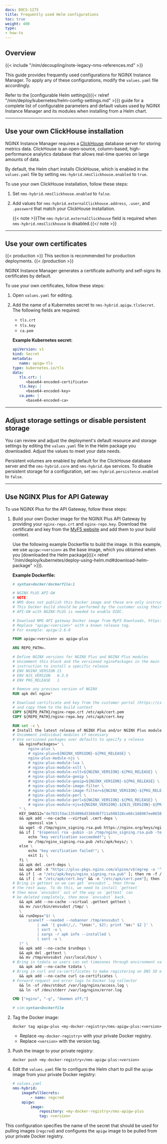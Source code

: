 ```yaml
---
docs: DOCS-1275
title: Frequently used Helm configurations
toc: true
weight: 400
type:
- how-to
---
```



## Overview

{{< include "/nim/decoupling/note-legacy-nms-references.md" >}}

This guide provides frequently used configurations for NGINX Instance Manager. To apply any of these configurations, modify the `values.yaml` file accordingly.

Refer to the [configurable Helm settings]({{< relref "/nim/deploy/kubernetes/helm-config-settings.md" >}}) guide for a complete list of configurable parameters and default values used by NGINX Instance Manager and its modules when installing from a Helm chart.

---

## Use your own ClickHouse installation

NGINX Instance Manager requires a [ClickHouse](https://clickhouse.com) database server for storing metrics data. ClickHouse is an open-source, column-based, high-performance analytics database that allows real-time queries on large amounts of data.

By default, the Helm chart installs ClickHouse, which is enabled in the `values.yaml` file by setting `nms-hybrid.nmsClickhouse.enabled` to `true`.

To use your own ClickHouse installation, follow these steps:

1. Set `nms-hybrid.nmsClickhouse.enabled` to `false`.
2. Add values for `nms-hybrid.externalClickhouse.address`, `.user`, and `.password` that match your ClickHouse installation.

   {{< note >}}The `nms-hybrid.externalClickhouse` field is required when `nms-hybrid.nmsClickhouse` is disabled.{{</ note >}}

---

## Use your own certificates

{{< production >}}
This section is recommended for production deployments.
{{< /production >}}

NGINX Instance Manager generates a certificate authority and self-signs its certificates by default.

To use your own certificates, follow these steps:

1. Open `values.yaml` for editing.
2. Add the name of a Kubernetes secret to `nms-hybrid.apigw.tlsSecret`. The following fields are required:

   - `tls.crt`
   - `tls.key`
   - `ca.pem`

   **Example Kubernetes secret:**

   ```yaml
   apiVersion: v1
   kind: Secret
   metadata:
      name: apigw-tls
   type: kubernetes.io/tls
   data:
      tls.crt: |
         <base64-encoded-certificate>
      tls.key: |
         <base64-encoded-key>
      ca.pem: |
         <base64-encoded-ca>
   ```

---

## Adjust storage settings or disable persistent storage

You can review and adjust the deployment's default resource and storage settings by editing the `values.yaml` file in the Helm package you downloaded. Adjust the values to meet your data needs.

Persistent volumes are enabled by default for the ClickHouse database server and the `nms-hybrid.core` and `nms-hybrid.dpm` services. To disable persistent storage for a configuration, set `nms-hybrid.persistence.enabled` to `false`.

---

## Use NGINX Plus for API Gateway

To use NGINX Plus for the API Gateway, follow these steps:

1. Build your own Docker image for the NGINX Plus API Gateway by providing your `nginx-repo.crt` and `nginx-repo.key`. Download the certificate and key from the [MyF5 website](https://my.f5.com) and add them to your build context.

   Use the following example Dockerfile to build the image. In this example, we use `apigw:<version>` as the base image, which you obtained when you [downloaded the Helm package]({{< relref "/nim/deploy/kubernetes/deploy-using-helm.md#download-helm-package" >}}).

   **Example Dockerfile:**

   ```dockerfile
   # syntax=docker/dockerfile:1

   # NGINX PLUS API-GW
   # NOTE:
   # NMS does not publish this Docker image and these are only instructions on how to build API-GW with NGINX-PLUS.
   # This Docker build should be performed by the customer using their own nginx-repo.crt and nginx-repo.key.
   # API-GW with NGINX-PLUS is needed to enable OIDC.

   # Download NMS API gateway Docker image from MyF5 Downloads, https://docs.nginx.com/nginx-management-suite/installation/helm-chart/
   # Replace "apigw:<version>" with a known release tag.
   # For example: apigw:2.6.0

   FROM apigw:<version> as apigw-plus

   ARG REPO_PATH=.

   # Define NGINX versions for NGINX Plus and NGINX Plus modules
   # Uncomment this block and the versioned nginxPackages in the main RUN
   # instruction to install a specific release
   # ENV NGINX_VERSION 21
   # ENV NJS_VERSION   0.3.9
   # ENV PKG_RELEASE   1

   # Remove any previous version of NGINX
   RUN apk del nginx*

   # Download certificate and key from the customer portal (https://cs.nginx.com)
   # and copy them to the build context
   COPY ${REPO_PATH}/nginx-repo.crt /etc/apk/cert.pem
   COPY ${REPO_PATH}/nginx-repo.key /etc/apk/cert.key

   RUN set -x \
   # Install the latest release of NGINX Plus and/or NGINX Plus modules
   # Uncomment individual modules if necessary
   # Use versioned packages over defaults to specify a release
      && nginxPackages=" \
          nginx-plus \
          # nginx-plus=${NGINX_VERSION}-${PKG_RELEASE} \
          nginx-plus-module-njs \
          # nginx-plus-module-lua \
          # nginx-plus-module-xslt \
          # nginx-plus-module-xslt=${NGINX_VERSION}-${PKG_RELEASE} \
          # nginx-plus-module-geoip \
          # nginx-plus-module-geoip=${NGINX_VERSION}-${PKG_RELEASE} \
          # nginx-plus-module-image-filter \
          # nginx-plus-module-image-filter=${NGINX_VERSION}-${PKG_RELEASE} \
          # nginx-plus-module-perl \
          # nginx-plus-module-perl=${NGINX_VERSION}-${PKG_RELEASE} \
          # nginx-plus-module-njs=${NGINX_VERSION}.${NJS_VERSION}-${PKG_RELEASE} \
      " \
      KEY_SHA512="de7031fdac1354096d3388d6f711a508328ce66c168967ee0658c294226d6e7a161ce7f2628d577d56f8b63ff6892cc576af6f7ef2a6aa2e17c62ff7b6bf0d98 *stdin" \
      && apk add --no-cache --virtual .cert-deps \
          openssl vim \
      && wget -O /tmp/nginx_signing.rsa.pub https://nginx.org/keys/nginx_signing.rsa.pub \
      && if [ "$(openssl rsa -pubin -in /tmp/nginx_signing.rsa.pub -text -noout | openssl sha512 -r)" = "$KEY_SHA512" ]; then \
          echo "key verification succeeded!"; \
          mv /tmp/nginx_signing.rsa.pub /etc/apk/keys/; \
      else \
          echo "key verification failed!"; \
          exit 1; \
      fi \
      && apk del .cert-deps \
      && apk add -X "https://plus-pkgs.nginx.com/alpine/v$(egrep -o '^[0-9]+\.[0-9]+' /etc/alpine-release)/main" --no-cache $nginxPackages \
      && if [ -n "/etc/apk/keys/nginx_signing.rsa.pub" ]; then rm -f /etc/apk/keys/nginx_signing.rsa.pub; fi \
      && if [ -n "/etc/apk/cert.key" && -n "/etc/apk/cert.pem"]; then rm -f /etc/apk/cert.key /etc/apk/cert.pem; fi \
   # Bring in gettext so we can get `envsubst`, then throw
   # the rest away. To do this, we need to install `gettext`
   # then move `envsubst` out of the way so `gettext` can
   # be deleted completely, then move `envsubst` back.
      && apk add --no-cache --virtual .gettext gettext \
      && mv /usr/bin/envsubst /tmp/ \
      \
      && runDeps="$( \
          scanelf --needed --nobanner /tmp/envsubst \
              | awk '{ gsub(/,/, "\nso:", $2); print "so:" $2 }' \
              | sort -u \
              | xargs -r apk info --installed \
              | sort -u \
      )" \
      && apk add --no-cache $runDeps \
      && apk del .gettext \
      && mv /tmp/envsubst /usr/local/bin/ \
   # Bring in tzdata so users can set timezones through environment variables
      && apk add --no-cache tzdata \
   # Bring in curl and ca-certificates to make registering on DNS SD easier
      && apk add --no-cache curl ca-certificates \
   # Forward request and error logs to Docker log collector
      && ln -sf /dev/stdout /var/log/nginx/access.log \
      && ln -sf /dev/stderr /var/log/nginx/error.log

   CMD ["nginx", "-g", "daemon off;"]

   # vim:syntax=Dockerfile
   ```

2. Tag the Docker image:

   ```shell
   docker tag apigw-plus <my-docker-registry>/nms-apigw-plus:<version>
   ```

   - Replace `<my-docker-registry>` with your private Docker registry.
   - Replace `<version>` with the version tag.

3. Push the image to your private registry:

   ```shell
   docker push <my-docker-registry>/nms-apigw-plus:<version>
   ```

4. Edit the `values.yaml` file to configure the Helm chart to pull the `apigw` image from your private Docker registry:

   ```yaml
   # values.yaml
   nms-hybrid:
       imagePullSecrets:
           - name: regcred
       apigw:
           image:
               repository: <my-docker-registry>/nms-apigw-plus
               tag: <version>
   ```

This configuration specifies the name of the secret that should be used for pulling images (`regcred`) and configures the `apigw` image to be pulled from your private Docker registry.
